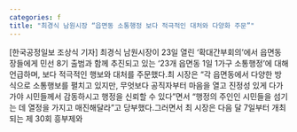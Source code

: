 ```yaml
---
categories: f
title: "최경식 남원시장 “읍면동 소통행정 보다 적극적인 대처와 다양화 주문”"
---
```

[한국공정일보 조상식 기자] 최경식 남원시장이 23일 열린 ‘확대간부회의’에서 읍면동장들에게 민선 8기 출범과 함께 추진되고 있는 ‘23개 읍면동 1일 1가구 소통행정’에 대해 언급하며, 보다 적극적인 행보와 대처를 주문했다.최 시장은 “각 읍면동에서 다양한 방식으로 소통행보를 펼치고 있지만, 무엇보다 공직자부터 마음을 열고 진정성 있게 다가가야 시민들께서 감동하시고 행정을 신뢰할 수 있다”면서 “행정의 주인인 시민들을 섬기는 데 열정을 가지고 매진해달라”고 당부했다.그러면서 최 시장은 다음 달 7일부터 개최되는 제 30회 흥부제와